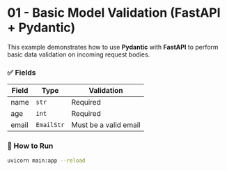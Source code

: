# 01 - Basic Model Validation (FastAPI + Pydantic)

This example demonstrates how to use **Pydantic** with **FastAPI** to perform basic data validation on incoming request bodies.

### ✅ Fields

| Field  | Type     | Validation                 |
|--------|----------|----------------------------|
| name   | `str`    | Required                   |
| age    | `int`    | Required                   |
| email  | `EmailStr` | Must be a valid email     |

### 🚀 How to Run

```bash
uvicorn main:app --reload
